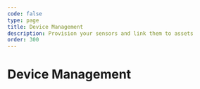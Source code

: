 ```yaml
---
code: false
type: page
title: Device Management
description: Provision your sensors and link them to assets
order: 300
---
```


# Device Management
